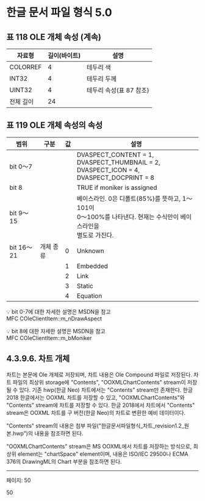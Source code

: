 # 한글 문서 파일 형식 5.0

## 표 118 OLE 개체 속성 (계속)

| 자료형 | 길이(바이트) | 설명 |
|--------|-------------|------|
| COLORREF | 4 | 테두리 색 |
| INT32 | 4 | 테두리 두께 |
| UINT32 | 4 | 테두리 속성(표 87 참조) |
| 전체 길이 | 24 |  |

## 표 119 OLE 개체 속성의 속성

| 범위 | 구분 | 값 | 설명 |
|------|-----|----|----- |
| bit 0～7 |  |  | DVASPECT_CONTENT = 1,<br>DVASPECT_THUMBNAIL = 2,<br>DVASPECT_ICON = 4,<br>DVASPECT_DOCPRINT = 8 |
| bit 8 |  |  | TRUE if moniker is assigned |
| bit 9～15 |  |  | 베이스라인. 0은 디폴트(85%)를 뜻하고, 1～101이<br>0～100%를 나타낸다. 현재는 수식만이 베이스라인을<br>별도로 가진다. |
| bit 16～21 | 개체 종류 | 0 | Unknown |
|  |  | 1 | Embedded |
|  |  | 2 | Link |
|  |  | 3 | Static |
|  |  | 4 | Equation |

💡 bit 0-7에 대한 자세한 설명은 MSDN을 참고  
MFC COleClientItem::m_nDrawAspect

💡 bit 8에 대한 자세한 설명은 MSDN을 참고  
MFC COleClientItem::m_bMoniker

## 4.3.9.6. 차트 개체

차트는 본문에 Ole 개체로 저장되며, 차트 내용은 Ole Compound 파일로 저장된다. 차트 파일의 최상위 storage에 "Contents", "OOXMLChartContents" stream이 저장될 수 있다. 기존 hwp(한글 Neo) 차트에서는 "Contents" stream만 존재한다. 한글 2018 한글에서는 OOXML 차트를 저장할 수 있고, "OOXMLChartContents"와 "Contents" stream에 차트를 저장할 수 있다. 한글 2018에서 차트에서 "Contents" stream은 OOXML 차트를 구 버전(한글 Neo)의 차트로 변환한 예비 데이터이다.

"Contents" stream의 내용은 첨부 파일("한글문서파일형식_차트_revision1.2_원본.hwp")의 내용을 참조하면 된다.

"OOXMLChartContents" stream은 MS OOXML에서 차트를 저장하는 방식으로, 최상위 element는 "chartSpace" element이며, 내용은 ISO/IEC 29500나 ECMA 376의 DrawingML의 Chart 부분을 참조하면 된다.

---
페이지: 50

50